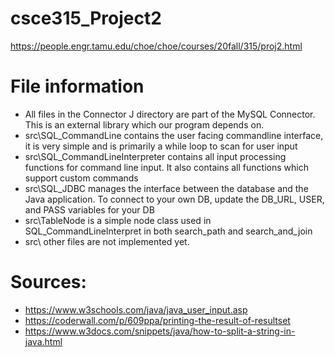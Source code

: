 # csce315_Project2
https://people.engr.tamu.edu/choe/choe/courses/20fall/315/proj2.html

# File information
* All files in the Connector J directory are part of the MySQL Connector. This is an external library which our program depends on.
* src\SQL_CommandLine contains the user facing commandline interface, it is very simple and is primarily a while loop to scan for user input
* src\SQL_CommandLineInterpreter contains all input processing functions for command line input. It also contains all functions which support custom commands
* src\SQL_JDBC manages the interface between the database and the Java application. To connect to your own DB, update the DB_URL, USER, and PASS variables for your DB
* src\TableNode is a simple node class used in SQL_CommandLineInterpret in both search_path and search_and_join
* src\ other files are not implemented yet.

# Sources:
* https://www.w3schools.com/java/java_user_input.asp
* https://coderwall.com/p/609ppa/printing-the-result-of-resultset
* https://www.w3docs.com/snippets/java/how-to-split-a-string-in-java.html
